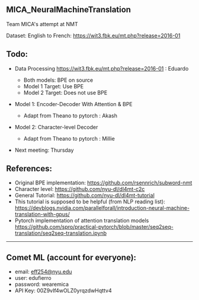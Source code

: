 ##  MICA_NeuralMachineTranslation
Team MICA's attempt at NMT

Dataset: English to French: https://wit3.fbk.eu/mt.php?release=2016-01

## Todo: 
- Data Processing https://wit3.fbk.eu/mt.php?release=2016-01 : Eduardo
  - Both models: BPE on source
  - Model 1 Target: Use BPE
  - Model 2 Target: Does not use BPE

- Model 1: Encoder-Decoder With Attention & BPE 
  - Adapt from Theano to pytorch : Akash

- Model 2: Character-level Decoder 
  - Adapt from Theano to pytorch : Millie

- Next meeting: Thursday 

## References:
- Original BPE implementation: https://github.com/rsennrich/subword-nmt
- Character level: https://github.com/nyu-dl/dl4mt-c2c
- General Tutorial: https://github.com/nyu-dl/dl4mt-tutorial
- This tutorial is supposed to be helpful (from  NLP reading list): https://devblogs.nvidia.com/parallelforall/introduction-neural-machine-translation-with-gpus/
- Pytorch implementation of attention translation models https://github.com/spro/practical-pytorch/blob/master/seq2seq-translation/seq2seq-translation.ipynb

---
## Comet ML (account for everyone): 
- email: eff254@nyu.edu 
- user: edufierro
- password: wearemica
- API Key: 00Z9vIf4wOLZ0yrqzdwHqttv4
